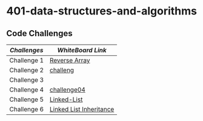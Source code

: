 
# 401-data-structures-and-algorithms
## Code Challenges

|     *Challenges*      |                  *WhiteBoard Link*                                           |
|-----------------------|--------------------------------------------------------------------------|
|    Challenge 1        |[Reverse Array](https://github.com/Fadi-Nayef/401-data-structures-and-algorithms/tree/01codeChallenge/CodeChallenges/codechallenge01)                    |
|    Challenge 2        |[challeng](c) |
|    Challenge 3        |[](c) |
|    Challenge 4        |[challenge04](https://github.com/Fadi-Nayef/401-data-structures-and-algorithms/blob/01codeChallenge/CodeChallenges/whiteBoards/codeChallenge04.png) |
|    Challenge 5        |[Linked-List](https://github.com/Fadi-Nayef/401-data-structures-and-algorithms/tree/linkedlists)         |
|    Challenge 6        |[Linked List Inheritance](https://github.com/Fadi-Nayef/401-data-structures-and-algorithms/tree/linked-list-insertions/CodeChallenges/codeChallenge05)      

